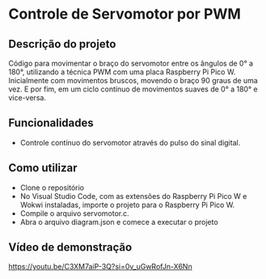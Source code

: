 # Controle de Servomotor por PWM

## Descrição do projeto
Código para movimentar o braço do servomotor entre os ângulos de 0° a 180°, utilizando a técnica PWM com uma placa Raspberry Pi Pico W. Inicialmente com movimentos bruscos, movendo o braço 90 graus de uma vez. E por fim, em um ciclo contínuo de movimentos suaves de 0° a 180° e vice-versa.

## Funcionalidades
- Controle contínuo do servomotor através do pulso do sinal digital.

## Como utilizar
- Clone o repositório
- No Visual Studio Code, com as extensões do Raspberry Pi Pico W e Wokwi instaladas, importe o projeto para o Raspberry Pi Pico W.
- Compile o arquivo servomotor.c.
- Abra o arquivo diagram.json e comece a executar o projeto

## Vídeo de demonstração
https://youtu.be/C3XM7aiP-3Q?si=0v_uGwRofJn-X6Nn
